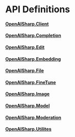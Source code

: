 # API Definitions

#### [OpenAISharp.Client](./OpenAISharp.Client.md)
#### [OpenAISharp.Completion](./OpenAISharp.Completion.md)
#### [OpenAISharp.Edit](./OpenAISharp.Edit.md)
#### [OpenAISharp.Embedding](./OpenAISharp.Embedding.md)
#### [OpenAISharp.File](./OpenAISharp.File.md)
#### [OpenAISharp.FineTune](./OpenAISharp.FineTune.md)
#### [OpenAISharp.Image](./OpenAISharp.Image.md)
#### [OpenAISharp.Model](./OpenAISharp.Model.md)
#### [OpenAISharp.Moderation](./OpenAISharp.Moderation.md)
#### [OpenAISharp.Utilites](./OpenAISharp.Utilities.md)